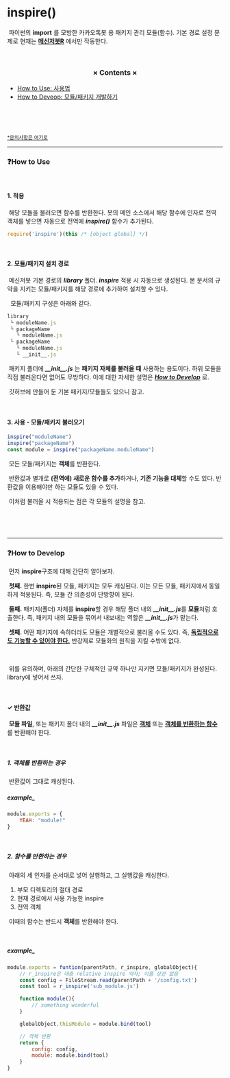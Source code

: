 # inspire()

&nbsp;파이썬의 **import** 를 모방한 카카오톡봇 용 패키지 관리 모듈(함수). 기본 경로 설정 문제로 현재는 [**메신저봇R**](https://play.google.com/store/apps/details?id=com.xfl.msgbot) 에서만 작동한다.

&nbsp;

<h3 align="center"> × Contents × </h3>

- [How to Use: 사용법](#❓how-to-use)
- [How to Deveop: 모듈/패키지 개발하기](#❓how-to-develop)

&nbsp;

&nbsp;

<sub><a href="https://open.kakao.com/o/sa1mmcLb">*문의사항은 여기로</a></sub>

----------------------
### ❓How to Use
&nbsp;

#### 1. 적용
&nbsp;해당 모듈을 불러오면 함수를 반환한다. 봇의 메인 소스에서 해당 함수에 인자로 전역 객체를 넣으면 자동으로 전역에 ***inspire()*** 함수가 추가된다.

```javascript
require('inspire')(this /* [object global] */)
```

&nbsp;

#### 2. 모듈/패키지 설치 경로
&nbsp;메신저봇 기본 경로의 ***library*** 폴더. ***inspire*** 적용 시 자동으로 생성된다. 본 문서의 규약을 지키는 모듈/패키지를 해당 경로에 추가하여 설치할 수 있다.

&nbsp; 모듈/패키지 구성은 아래와 같다.
```javascript
library
 └ moduleName.js
 └ packageName
   └ moduleName.js
 └ packageName
   └ moduleName.js
   └ __init__.js
```

&nbsp;패키지 폴더에 ***\_\_init__.js*** 는 **패키지 자체를 불러올 때** 사용하는 용도이다. 하위 모듈을 직접 불러온다면 없어도 무방하다. 이에 대한 자세한 설명은 [***How to Develop***]() 로.

&nbsp;깃허브에 만들어 둔 기본 패키지/모듈들도 있으니 참고.

&nbsp;

#### 3. 사용 - 모듈/패키지 불러오기

```javascript
inspire("moduleName")
inspire("packageName")
const module = inspire("packageName.moduleName")
```

&nbsp;모든 모듈/패키지는 **객체**를 반환한다.

&nbsp;반환값과 별개로 **(전역에) 새로운 함수를 추가**하거나, **기존 기능을 대체**할 수도 있다. 반환값을 이용해야만 하는 모듈도 있을 수 있다.

&nbsp;이처럼 불러올 시 적용되는 점은 각 모듈의 설명을 참고.


&nbsp;

&nbsp;

----------------------
### ❓How to Develop
&nbsp;먼저 **inspire**구조에 대해 간단히 알아보자.

&nbsp;**첫째.** 한번 **inspire**된 모듈, 패키지는 모두 캐싱된다. 이는 모든 모듈, 패키지에서 동일하게 적용된다. 즉, 모듈 간 의존성이 단방향이 된다.

&nbsp;**둘째.** 패키지(폴더) 자체를 **inspire**할 경우 해당 폴더 내의 ***\_\_init__.js***를 **모듈**처럼 호출한다. 즉, 패키지 내의 모듈을 묶어서 내보내는 역할은 ***\_\_init__.js***가 맡는다.

&nbsp;**셋째.** 어떤 패키지에 속하더라도 모듈은 개별적으로 불러올 수도 있다. 즉, <u>**독립적으로도 기능할 수 있어야 한다.**</u> 반강제로 모듈화의 원칙을 지킬 수밖에 없다.

&nbsp;

&nbsp;위를 유의하며, 아래의 간단한 구체적인 규약 하나만 지키면 모듈/패키지가 완성된다. library에 넣어서 쓰자.

&nbsp;

#### ✓ 반환값
&nbsp;**모듈 파일**, 또는 패키지 폴더 내의 ***\_\_init__.js*** 파일은 <u>**객체**</u> 또는 <u>**객체를 반환하는 함수**</u>를 반환해야 한다.

&nbsp;

##### 1. 객체를 반환하는 경우
&nbsp;반환값이 그대로 캐싱된다.

##### example_
```javascript
module.exports = {
    YEAH: "module!"
}
```


&nbsp;

##### 2. 함수를 반환하는 경우
&nbsp;아래의 세 인자를 순서대로 넣어 실행하고, 그 실행값을 캐싱한다.

1. 부모 디렉토리의 절대 경로
2. 현재 경로에서 사용 가능한 inspire
3. 전역 객체

&nbsp;이때의 함수는 반드시 **객체**를 반환해야 한다.

&nbsp;

##### example_
```javascript
module.exports = funtion(parentPath, r_inspire, globalObject){
    // r_inspire은 대충 relative inspire 약자; 이름 상관 없음
    const config = FileStream.read(parentPath + '/config.txt')
    const tool = r_inspire('sub_module.js')

    function module(){
        // something wonderful
    }

    globalObject.thisModule = module.bind(tool)

    // 객체 반환
    return {
        config: config,
        module: module.bind(tool)
    }
}
```